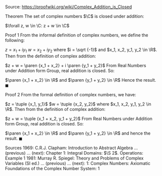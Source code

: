 # 

Source: https://proofwiki.org/wiki/Complex_Addition_is_Closed



Theorem
The set of complex numbers $\C$ is closed under addition:

$\forall z, w \in \C: z + w \in \C$


Proof 1
From the informal definition of complex numbers, we define the following:

$z = x_1 + i y_1$
$w = x_2 + i y_2$
where $i = \sqrt {-1}$ and $x_1, x_2, y_1, y_2 \in \R$.
Then from the definition of complex addition:

$z + w = \paren {x_1 + x_2} + i \paren {y_1 + y_2}$
From Real Numbers under Addition form Group, real addition is closed.
So:

$\paren {x_1 + x_2} \in \R$ and $\paren {y_1 + y_2} \in \R$
Hence the result.
$\blacksquare$


Proof 2
From the formal definition of complex numbers, we have:

$z = \tuple {x_1, y_1}$
$w = \tuple {x_2, y_2}$
where $x_1, x_2, y_1, y_2 \in \R$.
Then from the definition of complex addition:

$z + w = \tuple {x_1 + x_2, y_1 + y_2}$
From Real Numbers under Addition form Group, real addition is closed.
So:

$\paren {x_1 + x_2} \in \R$ and $\paren {y_1 + y_2} \in \R$
and hence the result.
$\blacksquare$


Sources
1969: C.R.J. Clapham: Introduction to Abstract Algebra ... (previous) ... (next): Chapter $1$: Integral Domains: $\S 2$. Operations: Example $1$
1981: Murray R. Spiegel: Theory and Problems of Complex Variables (SI ed.) ... (previous) ... (next): $1$: Complex Numbers: Axiomatic Foundations of the Complex Number System: $1$




